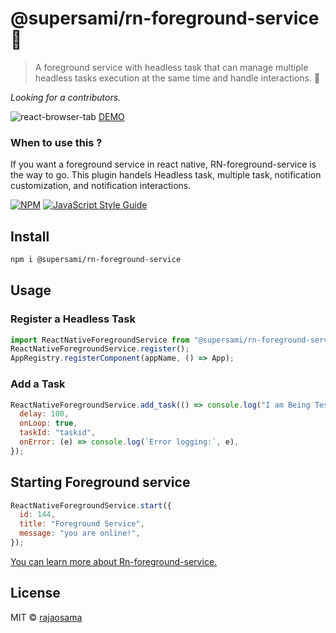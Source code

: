 # @supersami/rn-foreground-service 🤟

> A foreground service with headless task that can manage multiple headless tasks execution at the same time and handle interactions. 🎉

_Looking for a contributors._



![react-browser-tab](https://miro.medium.com/max/1728/1*5ktY8XkS5a5iM6LsLOP7jw.png)
[DEMO](https://github.com/Raja0sama/ForegroundSerivceExample)

### When to use this ?

If you want a foreground service in react native, RN-foreground-service is the way to go. This plugin handels Headless task, multiple task, notification customization, and notification interactions.

[![NPM](https://img.shields.io/npm/v/@supersami/rn-foreground-service.svg)](https://www.npmjs.com/package/@supersami/rn-foreground-service) [![JavaScript Style Guide](https://img.shields.io/badge/code_style-standard-brightgreen.svg)](https://standardjs.com)

## Install

```bash
npm i @supersami/rn-foreground-service
```

## Usage

### Register a Headless Task

```js
import ReactNativeForegroundService from "@supersami/rn-foreground-service";
ReactNativeForegroundService.register();
AppRegistry.registerComponent(appName, () => App);
```

### Add a Task

```js
ReactNativeForegroundService.add_task(() => console.log("I am Being Tested"), {
  delay: 100,
  onLoop: true,
  taskId: "taskid",
  onError: (e) => console.log(`Error logging:`, e),
});
```

## Starting Foreground service

```js
ReactNativeForegroundService.start({
  id: 144,
  title: "Foreground Service",
  message: "you are online!",
});
```

[You can learn more about Rn-foreground-service.](https://medium.com/javascript-in-plain-english/react-native-foreground-service-f7fc8e617fba)

## License

MIT © [rajaosama](https://github.com/rajaosama)
